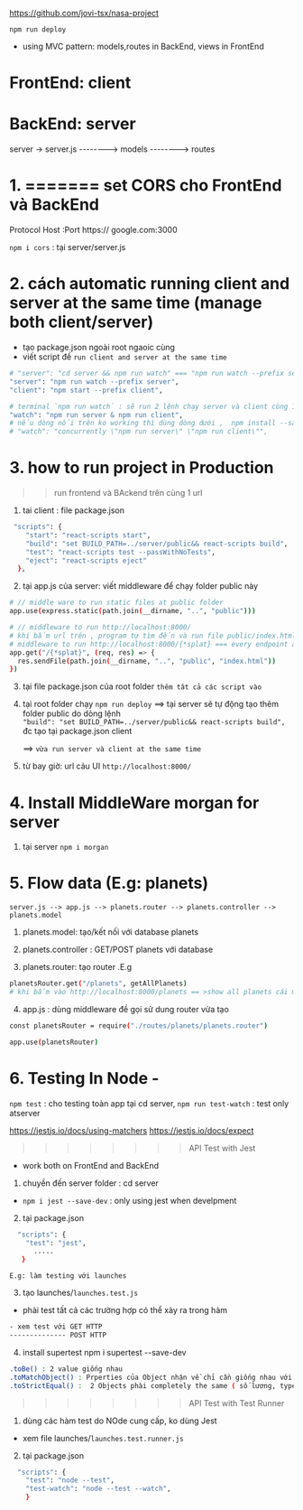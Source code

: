 https://github.com/jovi-tsx/nasa-project

`npm run deploy`

- using MVC pattern: models,routes in BackEnd, views in FrontEnd

# FrontEnd: client

# BackEnd: server

server -> server.js
--------> models
--------> routes

# 1. ======= set CORS cho FrontEnd và BackEnd

Protocol Host :Port
https:// google.com:3000

`npm i cors` : tại server/server.js

# 2. cách automatic running client and server at the same time (manage both client/server)

- tạo package.json ngoài root ngaoic cùng
- viết script đề `run client and server at the same time`

```bash
# "server": "cd server && npm run watch" === "npm run watch --prefix server"
"server": "npm run watch --prefix server",
"client": "npm start --prefix client",

# terminal `npm run watch` : sẽ run 2 lệnh chạy server và client cùng 1 lúc
"watch": "npm run server & npm run client",
# nếu dòng nối trên ko working thì dùng dòng dưới ,  npm install --save-dev concurrently first
# "watch": "concurrently \"npm run server\" \"npm run client\"",
```

# 3. how to run project in Production

> > run frontend và BAckend trên cùng 1 url

1. tai client : file package.json

```bash
 "scripts": {
    "start": "react-scripts start",
    "build": "set BUILD_PATH=../server/public&& react-scripts build",
    "test": "react-scripts test --passWithNoTests",
    "eject": "react-scripts eject"
  },
```

2. tại app.js của server: viết middleware để chạy folder public này

```bash
# // middle ware to run static files at public folder
app.use(express.static(path.join(__dirname, "..", "public")))

# // middleware to run http://localhost:8000/
# khi bấm url trên , program tự tìm đến và run file public/index.html
# middleware to run http://localhost:8000/{*splat} === every endpoint after 8000/
app.get("/{*splat}", (req, res) => {
  res.sendFile(path.join(__dirname, "..", "public", "index.html"))
})


```

3. tại file package.json của root folder `thêm tât cả các script vào`

4. tại root folder chạy `npm run deploy`
   ==> tại server sẽ tự động tạo thêm folder public do dòng lệnh  
   `"build": "set BUILD_PATH=../server/public&& react-scripts build",` đc tạo tại package.json client

   ==> `vừa run server và client at the same time`

5. từ bay giờ: url cảu UI `http://localhost:8000/`

# 4. Install MiddleWare morgan for server

1. tại server
   `npm i morgan`

# 5. Flow data (E.g: planets)

`server.js --> app.js --> planets.router --> planets.controller --> planets.model`

1. planets.model: tạo/kết nối với database planets

2. planets.controller : GET/POST planets với database

3. planets.router: tạo router .E.g

```bash
planetsRouter.get("/planets", getAllPlanets)
# khi bấm vào http://localhost:8000/planets == >show all planets cái mà đc lọc bên model
```

4. app.js : dùng middleware đề gọi sử dung router vừa tạo

```bash
const planetsRouter = require("./routes/planets/planets.router")

app.use(planetsRouter)

```

# 6. Testing In Node -

`npm test` : cho testing toàn app
tại cd server, `npm run test-watch` : test only atserver

https://jestjs.io/docs/using-matchers
https://jestjs.io/docs/expect

> > > > > > > > API Test with Jest

- work both on FrontEnd and BackEnd

1. chuyền đến server folder : cd server

- `npm i jest --save-dev` : only using jest when develpment

2. tại package.json

```bash
  "scripts": {
    "test": "jest",
      .....
   }
```

`E.g: làm testing với launches`

3. tạo launches/`launches.test.js`

- phài test tất cả các trường hợp có thể xày ra trong hàm

```bash
- xem test với GET HTTP
-------------- POST HTTP

```

4. install supertest
   npm i supertest --save-dev

```bash
.toBe() : 2 value giống nhau
.toMatchObject() : Prperties của Object nhận về chỉ cần giống nhau với properties cùa Object gời đi ( ko cần đủ số lượng)
.toStrictEqual() :  2 Objects phài completely the same ( số lương, type....)
```

> > > > > > > > API Test with Test Runner

1. dùng các hàm test do NOde cung cấp, ko dùng Jest

- xem file launches/`launches.test.runner.js`

2. tại package.json

```bash
  "scripts": {
    "test": "node --test",
    "test-watch": "node --test --watch",
    }
```
